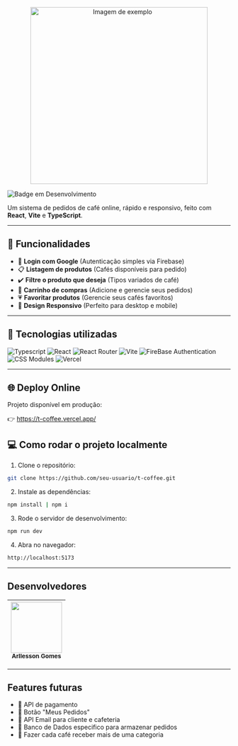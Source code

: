 <p align="center">
  <img src="https://github.com/user-attachments/assets/fa854304-f260-4292-8b91-402360e6b447" alt="Imagem de exemplo" width="400"/>
</p>

![Badge em Desenvolvimento](http://img.shields.io/static/v1?label=STATUS&message=EM%20DESENVOLVIMENTO&color=GREEN&style=for-the-badge)




Um sistema de pedidos de café online, rápido e responsivo, feito com **React**, **Vite** e **TypeScript**.

---

## 📌 Funcionalidades

- 🔑 **Login com Google** (Autenticação simples via Firebase)
- 📋 **Listagem de produtos** (Cafés disponíveis para pedido)
- ✔️ **Filtre o produto que deseja** (Tipos variados de café)
- 🛒 **Carrinho de compras** (Adicione e gerencie seus pedidos)
- 💗 **Favoritar produtos** (Gerencie seus cafés favoritos)
- 📱 **Design Responsivo** (Perfeito para desktop e mobile)

---

## 🚀 Tecnologias utilizadas

![Typescript](https://img.shields.io/badge/-Typescript-lightblue?style=for-the-badge&logo=typescript)
![React](https://img.shields.io/badge/-React-blue?style=for-the-badge&logo=react)
![React Router](https://img.shields.io/badge/-React%20Router-orange?style=for-the-badge&logo=react-router)
![Vite](https://img.shields.io/badge/-Vite-lightblue?style=for-the-badge&logo=vite)
![FireBase Authentication](https://img.shields.io/badge/-Firebase-orange?style=for-the-badge&logo=firebase)
![CSS Modules](https://img.shields.io/badge/-cssmodules-darkpurple?style=for-the-badge&logo=css)
![Vercel](https://img.shields.io/badge/-vercel-black?style=for-the-badge&logo=vercel)

---

## 🌐 Deploy Online

Projeto disponível em produção:

👉 https://t-coffee.vercel.app/

## 💻 Como rodar o projeto localmente

1. Clone o repositório:

```bash
git clone https://github.com/seu-usuario/t-coffee.git

```
2. Instale as dependências:

```bash
npm install | npm i 
```

3. Rode o servidor de desenvolvimento:

```bash
npm run dev
```

4. Abra no navegador:

```bash
http://localhost:5173
```

----

## Desenvolvedores

| [<img loading="lazy" src="https://avatars.githubusercontent.com/u/120507007?v=4" width=115><br><sub>Arllesson Gomes</sub>](https://github.com/arllekws) | 
| :---: |
----
## Features futuras 


- 📝 API de pagamento
- 📝 Botão "Meus Pedidos"
- 📝 API Email para cliente e cafeteria
- 📝 Banco de Dados especifico para armazenar pedidos
- 📝 Fazer cada café receber mais de uma categoria

